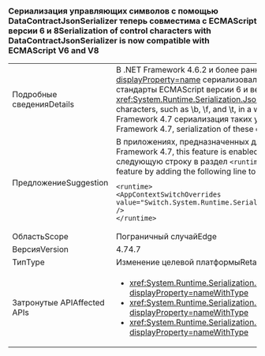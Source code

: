 ### <a name="serialization-of-control-characters-with-datacontractjsonserializer-is-now-compatible-with-ecmascript-v6-and-v8"></a><span data-ttu-id="20667-101">Сериализация управляющих символов с помощью DataContractJsonSerializer теперь совместима с ECMAScript версии 6 и 8</span><span class="sxs-lookup"><span data-stu-id="20667-101">Serialization of control characters with DataContractJsonSerializer is now compatible with ECMAScript V6 and V8</span></span>

|   |   |
|---|---|
|<span data-ttu-id="20667-102">Подробные сведения</span><span class="sxs-lookup"><span data-stu-id="20667-102">Details</span></span>|<span data-ttu-id="20667-103">В .NET Framework 4.6.2 и более ранних версиях объект <xref:System.Runtime.Serialization.Json.DataContractJsonSerializer?displayProperty=name> сериализовал некоторые специальные управляющие символы, например \b, \f и \t, не так, как требуют стандарты ECMAScript версии 6 и версии 8.</span><span class="sxs-lookup"><span data-stu-id="20667-103">In the .NET framework 4.6.2 and earlier versions, the <xref:System.Runtime.Serialization.Json.DataContractJsonSerializer?displayProperty=name> did not serialize some special control characters, such as \b, \f, and \t, in a way that was compatible with the ECMAScript V6 and V8 standards.</span></span> <span data-ttu-id="20667-104">Начиная с .NET Framework 4.7 сериализация таких управляющих символов совместима с ECMAScript версий 6 и 8.</span><span class="sxs-lookup"><span data-stu-id="20667-104">Starting with the .NET Framework 4.7, serialization of these control characters is compatible with ECMAScript V6 and V8.</span></span>|
|<span data-ttu-id="20667-105">Предложение</span><span class="sxs-lookup"><span data-stu-id="20667-105">Suggestion</span></span>|<span data-ttu-id="20667-106">В приложениях, предназначенных для .NET Framework 4.7, эта функция включена по умолчанию.</span><span class="sxs-lookup"><span data-stu-id="20667-106">For apps that target the .NET Framework 4.7, this feature is enabled by default.</span></span> <span data-ttu-id="20667-107">Если оно нежелательно, данную функцию можно отключить, добавив следующую строку в раздел <code>&lt;runtime&gt;</code> файла app.config или web.config:</span><span class="sxs-lookup"><span data-stu-id="20667-107">If this behavior is not desirable, you can opt out of this feature by adding the following line to the <code>&lt;runtime&gt;</code> section of the app.config or web.config file:</span></span><pre><code class="language-xml">&lt;runtime&gt;&#13;&#10;&lt;AppContextSwitchOverrides value=&quot;Switch.System.Runtime.Serialization.DoNotUseECMAScriptV6EscapeControlCharacter=false&quot; /&gt;&#13;&#10;&lt;/runtime&gt;&#13;&#10;</code></pre>|
|<span data-ttu-id="20667-108">Область</span><span class="sxs-lookup"><span data-stu-id="20667-108">Scope</span></span>|<span data-ttu-id="20667-109">Пограничный случай</span><span class="sxs-lookup"><span data-stu-id="20667-109">Edge</span></span>|
|<span data-ttu-id="20667-110">Версия</span><span class="sxs-lookup"><span data-stu-id="20667-110">Version</span></span>|<span data-ttu-id="20667-111">4.7</span><span class="sxs-lookup"><span data-stu-id="20667-111">4.7</span></span>|
|<span data-ttu-id="20667-112">Тип</span><span class="sxs-lookup"><span data-stu-id="20667-112">Type</span></span>|<span data-ttu-id="20667-113">Изменение целевой платформы</span><span class="sxs-lookup"><span data-stu-id="20667-113">Retargeting</span></span>|
|<span data-ttu-id="20667-114">Затронутые API</span><span class="sxs-lookup"><span data-stu-id="20667-114">Affected APIs</span></span>|<ul><li><xref:System.Runtime.Serialization.Json.DataContractJsonSerializer.WriteObject(System.IO.Stream,System.Object)?displayProperty=nameWithType></li><li><xref:System.Runtime.Serialization.Json.DataContractJsonSerializer.WriteObject(System.Xml.XmlDictionaryWriter,System.Object)?displayProperty=nameWithType></li><li><xref:System.Runtime.Serialization.Json.DataContractJsonSerializer.WriteObject(System.Xml.XmlWriter,System.Object)?displayProperty=nameWithType></li></ul>|

